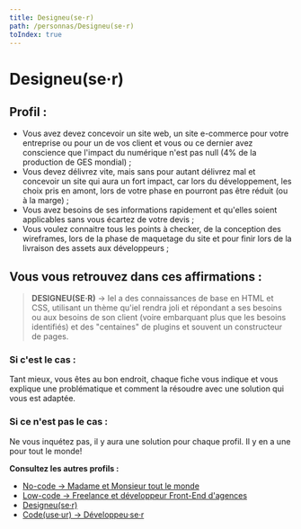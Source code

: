 ```yaml
---
title: Designeu(se·r)
path: /personnas/Designeu(se·r)
toIndex: true
---
```


# Designeu(se·r)

## Profil :

- Vous avez devez concevoir un site web, un site e-commerce pour votre entreprise ou pour un de vos client et vous ou ce dernier avez conscience que l'impact du numérique n'est pas null (4% de la production de GES mondial) ;
- Vous devez délivrez vite, mais sans pour autant délivrez mal et concevoir un site qui aura un fort impact, car lors du développement, les choix pris en amont, lors de votre phase en pourront pas être réduit (ou à la marge) ;
- Vous avez besoins de ses informations rapidement et qu'elles soient applicables sans vous écartez de votre devis ;
- Vous voulez connaitre tous les points à checker, de la conception des wireframes, lors de la phase de maquetage du site et pour finir lors de la livraison des assets aux développeurs ;

## Vous vous retrouvez dans ces affirmations :

> **DESIGNEU(SE·R)** → Iel a des connaissances de base en HTML et CSS, utilisant un thème qu'iel rendra joli et répondant a ses besoins ou aux besoins de son client (voire embarquant plus que les besoins identifiés) et des "centaines" de plugins et souvent un constructeur de pages.

### Si c'est le cas :

Tant mieux, vous êtes au bon endroit, chaque fiche vous indique et vous explique une problématique et comment la résoudre avec une solution qui vous est adaptée.

### Si ce n'est pas le cas :

Ne vous inquétez pas, il y aura une solution pour chaque profil. Il y en a une pour tout le monde!

**Consultez les autres profils :**

- [No-code → Madame et Monsieur tout le monde](./No-code%20%E2%86%92%20Madame%20et%20Monsieur%20tout%20le%20monde.md)
- [Low-code → Freelance et développeur Front-End d'agences](./Low-code%20%E2%86%92%20Freelance%20et%20d%C3%A9veloppeur%20Front-End%20d'agences.md)
- [Designeu(se·r)](<./Designeu(se%C2%B7r).md>)
- [Code(use·ur) → Développeu·se·r](<./Code(use%C2%B7ur)%20%E2%86%92%20D%C3%A9veloppeu%C2%B7se%C2%B7r.md>)

<!--
### Comment on l'attrape

> On répond à ses besoins de réduire son impact écologique en lui montrant comment faire de l'éco-conception et optimiser sa production graphique et web. On se rend visible là où il est : Groupe Facebook, blog d'influenceur WP, site de tutos (WP marmite...), sites spécialisés.

### Moyens :

- Liste d'hébergeurs préconisé, adaptés a ses besoins et ses moyens, qui peuvent offrir des génération de version statique du site
- On publie un livre **Éco-conception avec WordPress : les n bonnes pratiques**
  - On adapte le discours à un niveau plus graphiste et on mets un peu de code
- [Guide des 'n' bonnes pratiques pour WordPress & Personnas](/Guide%20des%20'n'%20bonnes%20pratiques%20pour%20WordPress%20&%20Personnas/Guide%20des%20'n'%20bonnes%20pratiques%20pour%20WordPress%20&%20Personnas.md)
- Plugin d'évaluation de score éco-index (avec affichage sur les pages et dans le back-office du score), de warnings et avec checklist des points à mettre en place
  [Ecoindex, plugins, badge, CLI.](/Ecoindex,%20plugins,%20badge,%20CLI_/Ecoindex,%20plugins,%20badge,%20CLI_.md) -->
